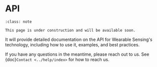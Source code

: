 # API

```{admonition} Coming Soon!
:class: note

This page is under construction and will be available soon.
```

It will provide detailed documentation on the API for Wearable Sensing's technology, including how to use it, examples, and best practices. 

If you have any questions in the meantime, please reach out to us. See {doc}`Contact <../help/index>` for how to reach us.
